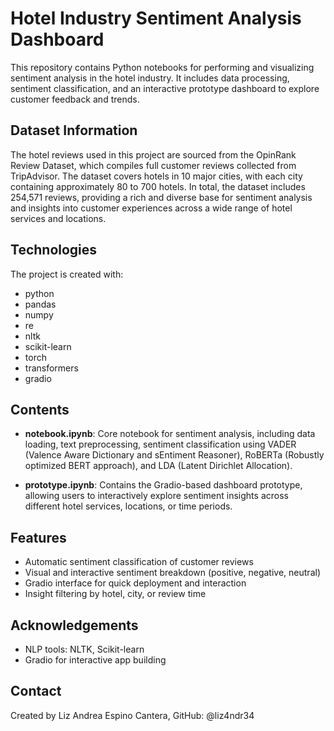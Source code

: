 # Hotel Industry Sentiment Analysis Dashboard
This repository contains Python notebooks for performing and visualizing sentiment analysis in the hotel industry. It includes data processing, sentiment classification, and an interactive prototype dashboard to explore customer feedback and trends.

## Dataset Information
The hotel reviews used in this project are sourced from the OpinRank Review Dataset, which compiles full customer reviews collected from TripAdvisor. The dataset covers hotels in 10 major cities, with each city containing approximately 80 to 700 hotels. In total, the dataset includes 254,571 reviews, providing a rich and diverse base for sentiment analysis and insights into customer experiences across a wide range of hotel services and locations.

## Technologies
The project is created with:
* python
* pandas
* numpy
* re
* nltk
* scikit-learn
* torch
* transformers
* gradio

## Contents
- **notebook.ipynb**: Core notebook for sentiment analysis, including data loading, text preprocessing, sentiment classification using VADER (Valence Aware Dictionary and sEntiment Reasoner), RoBERTa (Robustly optimized BERT approach), and LDA (Latent Dirichlet Allocation).
  
- **prototype.ipynb**: Contains the Gradio-based dashboard prototype, allowing users to interactively explore sentiment insights across different hotel services, locations, or time periods.

## Features
- Automatic sentiment classification of customer reviews
- Visual and interactive sentiment breakdown (positive, negative, neutral)
- Gradio interface for quick deployment and interaction
- Insight filtering by hotel, city, or review time

## Acknowledgements
- NLP tools: NLTK, Scikit-learn
- Gradio for interactive app building

## Contact
Created by Liz Andrea Espino Cantera, GitHub: @liz4ndr34
